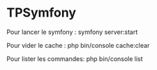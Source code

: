 # TPSymfony

Pour lancer le symfony :
    symfony server:start

Pour vider le cache :
    php bin/console cache:clear

Pour lister les commandes: 
    php bin/console list